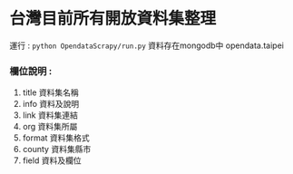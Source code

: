 # 台灣目前所有開放資料集整理
運行 : 
 ```python OpendataScrapy/run.py```  資料存在mongodb中 opendata.taipei 

### 欄位說明 : 
1. title  資料集名稱
2. info   資料及說明 
3. link   資料集連結
4. org    資料集所屬
5. format 資料集格式
6. county 資料集縣市
7. field  資料及欄位
